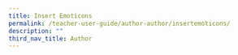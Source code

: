 ```yaml
---
title: Insert Emoticons
permalink: /teacher-user-guide/author-author/insertemoticons/
description: ""
third_nav_title: Author
---
```


